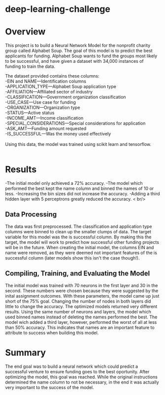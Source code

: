 # deep-learning-challenge

# Overview

This project is to build a Neural Network Model for the nonprofit charity group called Alphabet Soup. The goal of this model is to predict the best applicants for funding. Alphabet Soup wants to fund the groups most likely to be successful, and have given a dataset with 34,000 instances of funding to train the data. 

The dataset provided contains these columns:</br>
-EIN and NAME—Identification columns</br>
-APPLICATION_TYPE—Alphabet Soup application type</br>
-AFFILIATION—Affiliated sector of industry</br>
-CLASSIFICATION—Government organization classification</br>
-USE_CASE—Use case for funding</br>
-ORGANIZATION—Organization type</br>
-STATUS—Active status</br>
-INCOME_AMT—Income classification</br>
-SPECIAL_CONSIDERATIONS—Special considerations for application</br>
-ASK_AMT—Funding amount requested</br>
-IS_SUCCESSFUL—Was the money used effectively</br>
</br>
Using this data, the model was trained using scikit learn and tensorflow. </br>
</br>
# Results
-The initial model only achieved a 72% accuracy. 
-The model which performed the best kept the name column and binned the names of 10 or less. 
-Increasing the bin sizes did not increase the accuracy.
-Adding a third hidden layer with 5 perceptrons greatly reduced the accuracy.
< br/>
## Data Processing
The data was first preprocessed. The classification and application type columns were binned to clean up the smaller clumps of data. The target variable for this model was the is successful column. By making this the target, the model will work to predict how successful other funding projects will be in the future. When creating the initial model, the columns EIN and name were removed, as they were deemed not important features of the is successful column (later models show this isn't the case though!). 

## Compiling, Training, and Evaluating the Model
The initial model was trained with 70 neurons in the first layer and 30 in the second. These numbers were chosen because they were suggested by the inital assignment outcomes. With these parameters, the model came up just short of the 75% goal. Changing the number of nodes in both layers did little to change the accuracy.
The optimized models returned very different results. Using the same number of neurons and layers, the model which used binned names instead of deleting the names performed the best. The model wich added a third layer, however, performed the worst of all at less than 50% accuracy. This indicates that names are an important feature to attribute to success when building this model.

# Summary
The end goal was to build a neural network which could predict a successful venture to ensure funding goes to the best oportunity. After optimizing the model, this goal was reached. While the original instructions determined the name column to not be necessary, in the end it was actually very important to the success of the model. 
